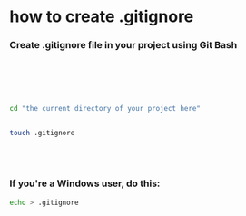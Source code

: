 # how to create .gitignore
### Create .gitignore file in your project using Git Bash


<br>
<br>
<br>


```bash

cd "the current directory of your project here"

```


```bash

touch .gitignore

```

<br>
<br>


### If you're a Windows user, do this:


```bash
echo > .gitignore

```
